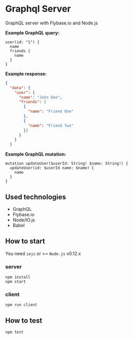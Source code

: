 # Graphql Server

GraphQL server with Flybase.io and Node.js  

**Example GraphQL query:**
```
user(id: "1") {
  name
  friends {
    name
  }
}
```

**Example response:**
```json
{
  "data": {
    "user": {
      "name": "John Doe",
      "friends": [
        {
          "name": "Friend One"
        },
        {
          "name": "Friend Two"
        }]
      }
    }
  }
```

**Example GraphQL mutation:**
```
mutation updateUser($userId: String! $name: String!) {
  updateUser(id: $userId name: $name) {
    name
  }
}
```

## Used technologies

* GraphQL
* Flybase.io
* Node/IO.js
* Babel

## How to start

You need `iojs` or >= `Node.js` v0.12.x

### server
```
npm install
npm start

```

### client
```
npm run client
```

## How to test

```
npm test
```

